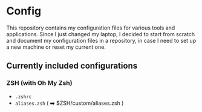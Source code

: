 # Config

This repository contains my configuration files for various tools and applications.
Since I just changed my laptop, I decided to start from scratch and document my configuration files in a repository, in case I need to set up a new machine or reset my current one.

## Currently included configurations

### ZSH (with Oh My Zsh)

- `.zshrc`
- `aliases.zsh`  ( ➡️ $ZSH/custom/aliases.zsh )